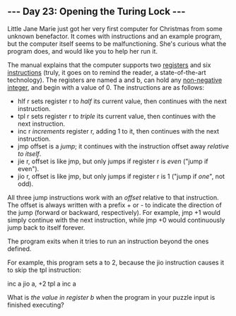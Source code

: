 ## --- Day 23: Opening the Turing Lock ---

Little Jane Marie just got her very first computer for Christmas from some unknown benefactor. It comes with instructions and an example program, but the computer itself seems to be malfunctioning. She's curious what the program does, and would like you to help her run it.


The manual explains that the computer supports two [registers](https://en.wikipedia.org/wiki/Processor_register) and six [instructions](https://en.wikipedia.org/wiki/Instruction_set) (truly, it goes on to remind the reader, a state-of-the-art technology). The registers are named a and b, can hold any [non-negative integer](https://en.wikipedia.org/wiki/Natural_number), and begin with a value of 0. The instructions are as follows:


* hlf r sets register r to *half* its current value, then continues with the next instruction.
* tpl r sets register r to *triple* its current value, then continues with the next instruction.
* inc r *increments* register r, adding 1 to it, then continues with the next instruction.
* jmp offset is a *jump*; it continues with the instruction offset away *relative to itself*.
* jie r, offset is like jmp, but only jumps if register r is *even* ("jump if even").
* jio r, offset is like jmp, but only jumps if register r is 1 ("jump if *one*", not odd).


All three jump instructions work with an *offset* relative to that instruction. The offset is always written with a prefix + or - to indicate the direction of the jump (forward or backward, respectively). For example, jmp +1 would simply continue with the next instruction, while jmp +0 would continuously jump back to itself forever.


The program exits when it tries to run an instruction beyond the ones defined.


For example, this program sets a to 2, because the jio instruction causes it to skip the tpl instruction:


inc a
jio a, +2
tpl a
inc a

What is *the value in register b* when the program in your puzzle input is finished executing?


